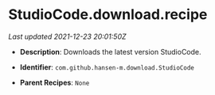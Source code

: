 # StudioCode.download.recipe

_Last updated 2021-12-23 20:01:50Z_

- **Description**: Downloads the latest version StudioCode.

- **Identifier**: `com.github.hansen-m.download.StudioCode`

- **Parent Recipes**: `None`

